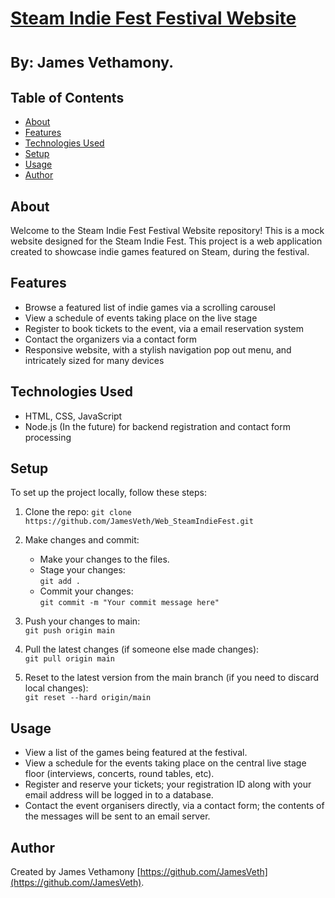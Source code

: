 # [Steam Indie Fest Festival Website](https://github.com/JamesVeth)
# <small>By: James Vethamony.</small> 
## Table of Contents
- [About](#about)
- [Features](#features)
- [Technologies Used](#technologies-used)
- [Setup](#setup)
- [Usage](#usage)
- [Author](#author)

## About
Welcome to the Steam Indie Fest Festival Website repository! This is a mock website designed for the Steam Indie Fest. 
This project is a web application created to showcase indie games featured on Steam, during the festival.

## Features
- Browse a featured list of indie games via a scrolling carousel
- View a schedule of events taking place on the live stage
- Register to book tickets to the event, via a email reservation system
- Contact the organizers via a contact form
- Responsive website, with a stylish navigation pop out menu, and intricately sized for many devices

## Technologies Used
- HTML, CSS, JavaScript
- Node.js (In the future) for backend registration and contact form processing

## Setup
To set up the project locally, follow these steps:

1. Clone the repo:
   `git clone https://github.com/JamesVeth/Web_SteamIndieFest.git`

2. Make changes and commit:
   - Make your changes to the files.
   - Stage your changes:  
     `git add .`
   - Commit your changes:  
     `git commit -m "Your commit message here"`
     
3. Push your changes to main:  
     `git push origin main`

4. Pull the latest changes (if someone else made changes):  
     `git pull origin main`
   
6. Reset to the latest version from the main branch (if you need to discard local changes):  
     `git reset --hard origin/main`
     

## Usage
- View a list of the games being featured at the festival.
- View a schedule for the events taking place on the central live stage floor (interviews, concerts, round tables, etc).
- Register and reserve your tickets; your registration ID along with your email address will be logged in to a database.
- Contact the event organisers directly, via a contact form; the contents of the messages will be sent to an email server.

## Author
Created by James Vethamony [https://github.com/JamesVeth](https://github.com/JamesVeth).
